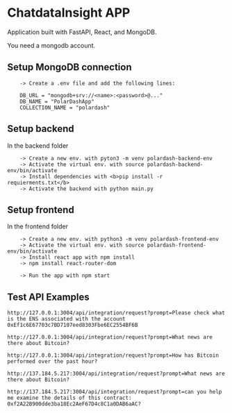 
# ChatdataInsight APP

Application built with FastAPI, React, and MongoDB. 

You need a mongodb account. 

## Setup MongoDB connection

``` 
    -> Create a .env file and add the following lines: 

    DB_URL = "mongodb+srv://<name>:<password>@..."
    DB_NAME = "PolarDashApp"
    COLLECTION_NAME = "polardash"

```

## Setup backend

In the backend folder
```
    -> Create a new env. with pyton3 -m venv polardash-backend-env
    -> Activate the virtual env. with source polardash-backend-env/bin/activate 
    -> Install dependencies with <b>pip install -r requierments.txt</b>
    -> Activate the backend with python main.py

```

## Setup frontend

In the frontend folder 
```
    -> Create a new env. with python3 -m venv polardash-frontend-env
    -> Activate the virtual env. with source polardash-frontend-env/bin/activate
    -> Install react app with npm install 
    -> npm install react-router-dom

    -> Run the app with npm start
```

## Test API Examples

```
http://127.0.0.1:3004/api/integration/request?prompt=Please check what is the ENS associated with the account 0xEf1c6E67703c7BD7107eed8303Fbe6EC2554BF6B
```

```
http://127.0.0.1:3004/api/integration/request?prompt=What news are there about Bitcoin?
```

```
http://127.0.0.1:3004/api/integration/request?prompt=How has Bitcoin performed over the past hour?
```

```
http://137.184.5.217:3004/api/integration/request?prompt=What news are there about Bitcoin?
```

```
http://137.184.5.217:3004/api/integration/request?prompt=can you help me examine the details of this contract: 0xf2A22B900dde3ba18Ec2AeF67D4c8C1a0DAB6aAC?
```

